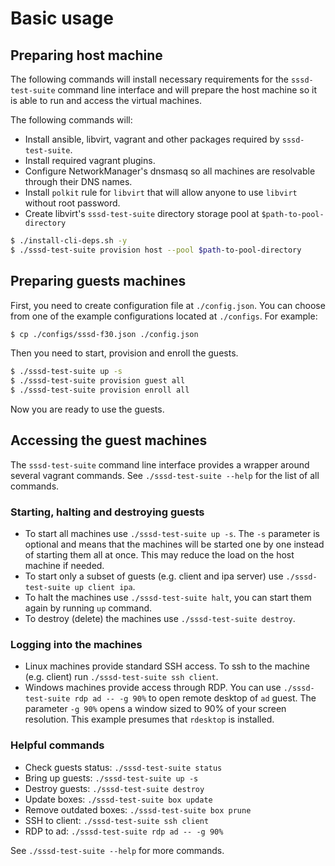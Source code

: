 # Basic usage

## Preparing host machine

The following commands will install necessary requirements for the
`sssd-test-suite` command line interface and will prepare the host
machine so it is able to run and access the virtual machines.

The following commands will:
* Install ansible, libvirt, vagrant and other packages required by `sssd-test-suite`.
* Install required vagrant plugins.
* Configure NetworkManager's dnsmasq so all machines are resolvable through their DNS names.
* Install `polkit` rule for `libvirt` that will allow anyone to use `libvirt` without root password.
* Create libvirt's `sssd-test-suite` directory storage pool at `$path-to-pool-directory`

```bash
$ ./install-cli-deps.sh -y
$ ./sssd-test-suite provision host --pool $path-to-pool-directory
```

## Preparing guests machines

First, you need to create configuration file at `./config.json`. You can choose
from one of the example configurations located at `./configs`. For example:

```bash
$ cp ./configs/sssd-f30.json ./config.json
```

Then you need to start, provision and enroll the guests.

```bash
$ ./sssd-test-suite up -s
$ ./sssd-test-suite provision guest all
$ ./sssd-test-suite provision enroll all
```

Now you are ready to use the guests.

## Accessing the guest machines

The `sssd-test-suite` command line interface provides a wrapper around several
vagrant commands. See `./sssd-test-suite --help` for the list of all commands.

### Starting, halting and destroying guests

* To start all machines use `./sssd-test-suite up -s`. The `-s` parameter is
  optional and means that the machines will be started one by one instead of
  starting them all at once. This may reduce the load on the host machine if
  needed.
* To start only a subset of guests (e.g. client and ipa server) use
  `./sssd-test-suite up client ipa`.
* To halt the machines use `./sssd-test-suite halt`, you can start them again
  by running `up` command.
* To destroy (delete) the machines use `./sssd-test-suite destroy`.

### Logging into the machines

* Linux machines provide standard SSH access. To ssh to the machine (e.g. client)
run `./sssd-test-suite ssh client`.
* Windows machines provide access through RDP. You can use
  `./sssd-test-suite rdp ad -- -g 90%` to open remote desktop of `ad` guest.
  The parameter `-g 90%` opens a window sized to 90% of your screen resolution.
  This example presumes that `rdesktop` is installed.

### Helpful commands

* Check guests status: `./sssd-test-suite status`
* Bring up guests: `./sssd-test-suite up -s`
* Destroy guests: `./sssd-test-suite destroy`
* Update boxes: `./sssd-test-suite box update`
* Remove outdated boxes: `./sssd-test-suite box prune`
* SSH to client: `./sssd-test-suite ssh client`
* RDP to ad: `./sssd-test-suite rdp ad -- -g 90%`

See `./sssd-test-suite --help` for more commands.
